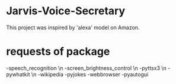 # Jarvis-Voice-Secretary

This project was inspired by 'alexa' model on Amazon.


# requests of package

-speech_recognition \n
-screen_brightness_control \n
-pyttsx3 \n
-pywhatkit \n
-wikipedia
-pyjokes
-webbrowser
-pyautogui

